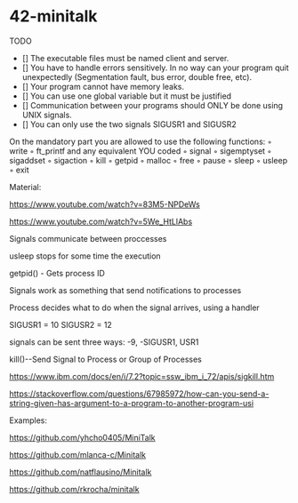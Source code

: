 # 42-minitalk

TODO
- [] The executable files must be named client and server.
- [] You have to handle errors sensitively. In no way can your program quit unexpectedly
(Segmentation fault, bus error, double free, etc).
- [] Your program cannot have memory leaks.
- [] You can use one global variable but it must be justified
- [] Communication between your programs should ONLY be done using UNIX signals.
- [] You can only use the two signals SIGUSR1 and SIGUSR2


On the mandatory part you are allowed to use the following functions:
◦ write
◦ ft_printf and any equivalent YOU coded
◦ signal
◦ sigemptyset
◦ sigaddset
◦ sigaction
◦ kill
◦ getpid
◦ malloc
◦ free
◦ pause
◦ sleep
◦ usleep
◦ exit

Material:

https://www.youtube.com/watch?v=83M5-NPDeWs

https://www.youtube.com/watch?v=5We_HtLlAbs

Signals communicate between proccesses

usleep stops for some time the execution

getpid() - Gets process ID

Signals work as something that send notifications to processes

Process decides what to do when the signal arrives, using a handler

SIGUSR1 = 10 SIGUSR2 = 12

signals can be sent three ways: -9, -SIGUSR1, USR1

kill()--Send Signal to Process or Group of Processes

https://www.ibm.com/docs/en/i/7.2?topic=ssw_ibm_i_72/apis/sigkill.htm

https://stackoverflow.com/questions/67985972/how-can-you-send-a-string-given-has-argument-to-a-program-to-another-program-usi

Examples:

https://github.com/yhcho0405/MiniTalk

https://github.com/mlanca-c/Minitalk

https://github.com/natflausino/Minitalk

https://github.com/rkrocha/minitalk
